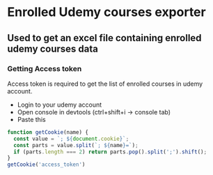 # Enrolled Udemy courses exporter

## Used to get an excel file containing enrolled udemy courses data

### Getting Access token

Access token is required to get the list of enrolled courses in udemy account.

- Login to your udemy account
- Open console in devtools (ctrl+shift+i -> console tab)
- Paste this
```javascript
function getCookie(name) {
  const value = `; ${document.cookie}`;
  const parts = value.split(`; ${name}=`);
  if (parts.length === 2) return parts.pop().split(';').shift();
}
getCookie('access_token')
```
